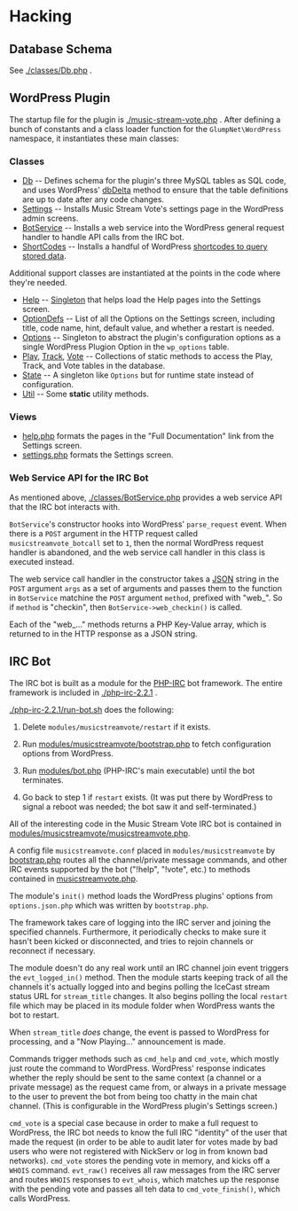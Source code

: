 # Hacking #

## Database Schema ##

See [./classes/Db.php](https://github.com/bkidwell/music-stream-vote/blob/master/classes/Db.php) .

## WordPress Plugin ##

The startup file for the plugin is [./music-stream-vote.php](https://github.com/bkidwell/music-stream-vote/blob/master/music-stream-vote.php) . After defining a bunch of constants and a class loader function for the ``GlumpNet\WordPress`` namespace, it instantiates these main classes:

### Classes ###

* [Db](https://github.com/bkidwell/music-stream-vote/blob/master/classes/Db.php) -- Defines schema for the plugin's three MySQL tables as SQL code, and uses WordPress' [dbDelta](http://codex.wordpress.org/Creating_Tables_with_Plugins) method to ensure that the table definitions are up to date after any code changes.
* [Settings](https://github.com/bkidwell/music-stream-vote/blob/master/classes/Settings.php) -- Installs Music Stream Vote's settings page in the WordPress admin screens.
* [BotService](https://github.com/bkidwell/music-stream-vote/blob/master/classes/BotService.php) -- Installs a web service into the WordPress general request handler to handle API calls from the IRC bot.
* [ShortCodes](https://github.com/bkidwell/music-stream-vote/blob/master/classes/ShortCodes.php) -- Installs a handful of WordPress [shortcodes to query stored data](shortcodes.md).

Additional support classes are instantiated at the points in the code where they're needed.

* [Help](https://github.com/bkidwell/music-stream-vote/blob/master/classes/Help.php) -- [Singleton](http://en.wikipedia.org/wiki/Singleton_pattern) that helps load the Help pages into the Settings screen.
* [OptionDefs](https://github.com/bkidwell/music-stream-vote/blob/master/classes/OptionDefs.php) -- List of all the Options on the Settings screen, including title, code name, hint, default value, and whether a restart is needed.
* [Options](https://github.com/bkidwell/music-stream-vote/blob/master/classes/Options.php) -- Singleton to abstract the plugin's configuration options as a single WordPress Plugion Option in the ``wp_options`` table.
* [Play](https://github.com/bkidwell/music-stream-vote/blob/master/classes/Play.php), [Track](https://github.com/bkidwell/music-stream-vote/blob/master/classes/Track.php), [Vote](https://github.com/bkidwell/music-stream-vote/blob/master/classes/Vote.php) -- Collections of static methods to access the Play, Track, and Vote tables in the database.
* [State](https://github.com/bkidwell/music-stream-vote/blob/master/classes/State.php) -- A singleton like ``Options`` but for runtime state instead of configuration.
* [Util](https://github.com/bkidwell/music-stream-vote/blob/master/classes/Util.php) -- Some **static** utility methods.

### Views ###

* [help.php](https://github.com/bkidwell/music-stream-vote/blob/master/views/help.php) formats the pages in the "Full Documentation" link from the Settings screen.
* [settings.php](https://github.com/bkidwell/music-stream-vote/blob/master/views/settings.php) formats the Settings screen.

### Web Service API for the IRC Bot ###

As mentioned above, [./classes/BotService.php](https://github.com/bkidwell/music-stream-vote/blob/master/classes/BotService.php) provides a web service API that the IRC bot interacts with.

``BotService``'s constructor hooks into WordPress' ``parse_request`` event. When there is a ``POST`` argument in the HTTP request called ``musicstreamvote_botcall`` set to ``1``, then the normal WordPress request handler is abandoned, and the web service call handler in this class is executed instead.

The web service call handler in the constructor takes a [JSON](http://en.wikipedia.org/wiki/Json) string in the ``POST`` argument ``args`` as a set of arguments and passes them to the function in ``BotService`` matchine the ``POST`` argument ``method``, prefixed with "web_". So if ``method`` is "checkin", then ``BotService->web_checkin()`` is called.

Each of the "web_..." methods returns a PHP Key-Value array, which is returned to in the HTTP response as a JSON string.

## IRC Bot ##

The IRC bot is built as a module for the [PHP-IRC](http://www.phpbots.org/) bot framework. The entire framework is included in [./php-irc-2.2.1](https://github.com/bkidwell/music-stream-vote/tree/master/php-irc-2.2.1) .

[./php-irc-2.2.1/run-bot.sh](https://github.com/bkidwell/music-stream-vote/tree/master/php-irc-2.2.1/run-bot.sh) does the following:

1. Delete ``modules/musicstreamvote/restart`` if it exists.

2. Run [modules/musicstreamvote/bootstrap.php](https://github.com/bkidwell/music-stream-vote/blob/master/php-irc-2.2.1/modules/musicstreamvote/bootstrap.php) to fetch configuration options from WordPress.

3. Run [modules/bot.php](https://github.com/bkidwell/music-stream-vote/blob/master/php-irc-2.2.1/bot.php) (PHP-IRC's main executable) until the bot terminates.

4. Go back to step 1 if ``restart`` exists. (It was put there by WordPress to signal a reboot was needed; the bot saw it and self-terminated.)

All of the interesting code in the Music Stream Vote IRC bot is contained in [modules/musicstreamvote/musicstreamvote.php](https://github.com/bkidwell/music-stream-vote/blob/master/php-irc-2.2.1/modules/musicstreamvote/musicstreamvote.php).

A config file ``musicstreamvote.conf`` placed in ``modules/musicstreamvote`` by [bootstrap.php](https://github.com/bkidwell/music-stream-vote/blob/master/php-irc-2.2.1/modules/musicstreamvote/bootstrap.php) routes all the channel/private message commands, and other IRC events supported by the bot ("!help", "!vote", etc.) to methods contained in [musicstreamvote.php](https://github.com/bkidwell/music-stream-vote/blob/master/php-irc-2.2.1/modules/musicstreamvote/musicstreamvote.php).

The module's ``init()`` method loads the WordPress plugins' options from ``options.json.php`` which was written by ``bootstrap.php``.

The framework takes care of logging into the IRC server and joining the specified channels. Furthermore, it periodically checks to make sure it hasn't been kicked or disconnected, and tries to rejoin channels or reconnect if necessary.

The module doesn't do any real work until an IRC channel join event triggers the ``evt_logged_in()`` method. Then the module starts keeping track of all the channels it's actually logged into and begins polling the IceCast stream status URL for ``stream_title`` changes. It also begins polling the local ``restart`` file which may be placed in its module folder when WordPress wants the bot to restart.

When ``stream_title`` *does* change, the event is passed to WordPress for processing, and a "Now Playing..." announcement is made.

Commands trigger methods such as ``cmd_help`` and ``cmd_vote``, which mostly just route the command to WordPress. WordPress' response indicates whether the reply should be sent to the same context (a channel or a private message) as the request came from, or always in a private message to the user to prevent the bot from being too chatty in the main chat channel. (This is configurable in the WordPress plugin's Settings screen.)

``cmd_vote`` is a special case because in order to make a full request to WordPress, the IRC bot needs to know the full IRC "identity" of the user that made the request (in order to be able to audit later for votes made by bad users who were not registered with NickServ or log in from known bad networks). ``cmd_vote`` stores the pending vote in memory, and kicks off a ``WHOIS`` command. ``evt_raw()`` receives all raw messages from the IRC server and routes ``WHOIS`` responses to ``evt_whois``, which matches up the response with the pending vote and passes all teh data to ``cmd_vote_finish()``, which calls WordPress.
